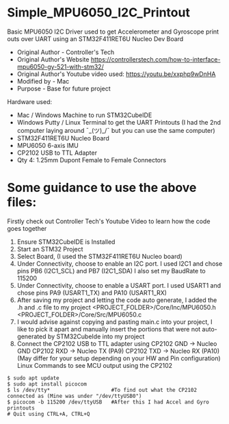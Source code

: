 # Simple_MPU6050_I2C_Printout
Basic MPU6050 I2C Driver used to get Accelerometer and Gyroscope print outs over UART using an STM32F411RET6U Nucleo Dev Board

* Original Author - Controller's Tech
* Original Author's Website https://controllerstech.com/how-to-interface-mpu6050-gy-521-with-stm32/
* Original Author's Youtube video used: https://youtu.be/xxphp9wDnHA
* Modified by - Mac
* Purpose - Base for future project

Hardware used:
  - Mac / Windows Machine to run STM32CubeIDE
  - Windows Putty / Linux Terminal to get the UART Printouts (I had the 2nd computer laying around ¯\_(ツ)_/¯ but you can use the same computer)
  - STM32F411RET6U Nucleo Board
  - MPU6050 6-axis IMU
  - CP2102 USB to TTL Adapter 
  - Qty 4: 1.25mm Dupont Female to Female Connectors

# Some guidance to use the above files:
Firstly check out Controller Tech's Youtube Video to learn how the code goes together
  1) Ensure STM32CubeIDE is Installed
  2) Start an STM32 Project
  3) Select Board, (I used the STM32F411RET6U Nucleo board)
  4) Under Connectivity, choose to enable an I2C port. 
        I used I2C1 and chose pins PB6 (I2C1_SCL) and PB7 (I2C1_SDA)
        I also set my BaudRate to 115200
  5) Under Connectivity, choose to enable a USART port. 
        I used USART1 and chose pins PA9 (USART1_TX) and PA10 (USART1_RX)
  6) After saving my project and letting the code auto generate, I added the .h and .c file to my project 
        <PROJECT_FOLDER>/Core/Inc/MPU6050.h
        <PROJECT_FOLDER>/Core/Src/MPU6050.c
  7) I would advise against copying and pasting main.c into your project, I like to pick it apart and manually 
        insert the portions that were not auto-generated by STM32CubeIde into my project
  8) Connect the CP2102 USB to TTL adapter using CP2102 GND -> Nucleo GND
                                                CP2102 RXD -> Nucleo TX (PA9)
                                                CP2102 TXD -> Nucleo RX (PA10)
                                                (May differ for your setup depending on your HW and Pin configuration)  
  Linux Commands to see MCU output using the CP2102
  ```
  $ sudo apt update
  $ sudo apt install picocom
  $ ls /dev/tty*                    #To find out what the CP2102 connected as (Mine was under "/dev/ttyUSB0")
  $ picocom -b 115200 /dev/ttyUSB   #After this I had Accel and Gyro printouts
  # Quit using CTRL+A, CTRL+Q
  ```
